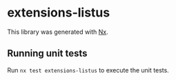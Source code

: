 # extensions-listus

This library was generated with [Nx](https://nx.dev).

## Running unit tests

Run `nx test extensions-listus` to execute the unit tests.
